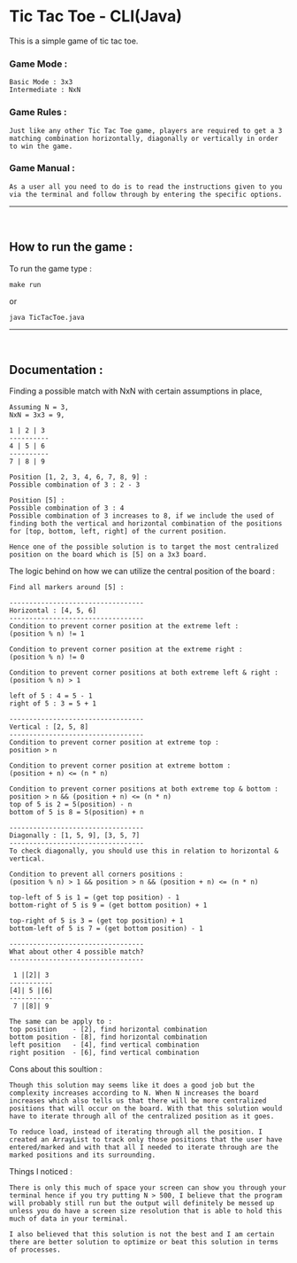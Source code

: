 # Tic Tac Toe - CLI(Java)

This is a simple game of tic tac toe.

### Game Mode :

    Basic Mode : 3x3
    Intermediate : NxN

### Game Rules :

    Just like any other Tic Tac Toe game, players are required to get a 3 matching combination horizontally, diagonally or vertically in order to win the game.

### Game Manual :

    As a user all you need to do is to read the instructions given to you via the terminal and follow through by entering the specific options.

---
<br>

## How to run the game :
To run the game type : 

    make run

or

    java TicTacToe.java

---
<br>

## Documentation :
Finding a possible match with NxN with certain assumptions in place,

    Assuming N = 3,
    NxN = 3x3 = 9,

    1 | 2 | 3
    ----------
    4 | 5 | 6
    ----------
    7 | 8 | 9

    Position [1, 2, 3, 4, 6, 7, 8, 9] :
    Possible combination of 3 : 2 - 3 
    
    Position [5] :
    Possible combination of 3 : 4
    Possible combination of 3 increases to 8, if we include the used of finding both the vertical and horizontal combination of the positions for [top, bottom, left, right] of the current position.  
    
    Hence one of the possible solution is to target the most centralized position on the board which is [5] on a 3x3 board.

The logic behind on how we can utilize the central position of the board :

    Find all markers around [5] :
    
    ----------------------------------
    Horizontal : [4, 5, 6]
    ----------------------------------
    Condition to prevent corner position at the extreme left :
    (position % n) != 1

    Condition to prevent corner position at the extreme right : 
    (position % n) != 0

    Condition to prevent corner positions at both extreme left & right : 
    (position % n) > 1

    left of 5 : 4 = 5 - 1
    right of 5 : 3 = 5 + 1

    ----------------------------------
    Vertical : [2, 5, 8]
    ----------------------------------
    Condition to prevent corner position at extreme top : 
    position > n
    
    Condition to prevent corner position at extreme bottom :
    (position + n) <= (n * n)

    Condition to prevent corner positions at both extreme top & bottom :
    position > n && (position + n) <= (n * n)
    top of 5 is 2 = 5(position) - n
    bottom of 5 is 8 = 5(position) + n

    ----------------------------------
    Diagonally : [1, 5, 9], [3, 5, 7]
    ----------------------------------
    To check diagonally, you should use this in relation to horizontal & vertical.

    Condition to prevent all corners positions :
    (position % n) > 1 && position > n && (position + n) <= (n * n)

    top-left of 5 is 1 = (get top position) - 1
    bottom-right of 5 is 9 = (get bottom position) + 1
    
    top-right of 5 is 3 = (get top position) + 1
    bottom-left of 5 is 7 = (get bottom position) - 1

    ----------------------------------
    What about other 4 possible match?
    ----------------------------------

     1 |[2]| 3
    -----------
    [4]| 5 |[6]
    -----------
     7 |[8]| 9

    The same can be apply to :
    top position    - [2], find horizontal combination
    bottom position - [8], find horizontal combination
    left position   - [4], find vertical combination
    right position  - [6], find vertical combination

Cons about this soultion :

    Though this solution may seems like it does a good job but the complexity increases according to N. When N increases the board increases which also tells us that there will be more centralized positions that will occur on the board. With that this solution would have to iterate through all of the centralized position as it goes.

    To reduce load, instead of iterating through all the position. I created an ArrayList to track only those positions that the user have entered/marked and with that all I needed to iterate through are the marked positions and its surrounding.

Things I noticed :

    There is only this much of space your screen can show you through your terminal hence if you try putting N > 500, I believe that the program will probably still run but the output will definitely be messed up unless you do have a screen size resolution that is able to hold this much of data in your terminal.

    I also believed that this solution is not the best and I am certain there are better solution to optimize or beat this solution in terms of processes.   
